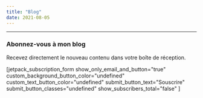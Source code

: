 ```yaml
---
title: "Blog"
date: 2021-08-05
---
```


* * *

### Abonnez-vous à mon blog

Recevez directement le nouveau contenu dans votre boîte de réception.

\[jetpack\_subscription\_form show\_only\_email\_and\_button="true" custom\_background\_button\_color="undefined" custom\_text\_button\_color="undefined" submit\_button\_text="Souscrire" submit\_button\_classes="undefined" show\_subscribers\_total="false" \]
